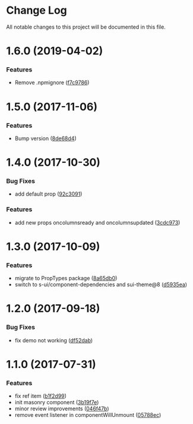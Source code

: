 # Change Log

All notable changes to this project will be documented in this file.

<a name="1.6.0"></a>
# 1.6.0 (2019-04-02)


### Features

* Remove .npmignore ([f7c9786](https://github.com/SUI-Components/schibsted-spain-components/commit/f7c9786))



<a name="1.5.0"></a>
# 1.5.0 (2017-11-06)


### Features

* Bump version ([8de68d4](https://github.com/SUI-Components/schibsted-spain-components/commit/8de68d4))



<a name="1.4.0"></a>
# 1.4.0 (2017-10-30)


### Bug Fixes

* add default prop ([92c3091](https://github.com/SUI-Components/schibsted-spain-components/commit/92c3091))


### Features

* add new props oncolumnsready and oncolumnsupdated ([3cdc973](https://github.com/SUI-Components/schibsted-spain-components/commit/3cdc973))



<a name="1.3.0"></a>
# 1.3.0 (2017-10-09)


### Features

* migrate to PropTypes package ([8a65db0](https://github.com/SUI-Components/schibsted-spain-components/commit/8a65db0))
* switch to s-ui/component-dependencies and sui-theme@8 ([d5935ea](https://github.com/SUI-Components/schibsted-spain-components/commit/d5935ea))



<a name="1.2.0"></a>
# 1.2.0 (2017-09-18)


### Bug Fixes

* fix demo not working ([df52dab](https://github.com/SUI-Components/schibsted-spain-components/commit/df52dab))



<a name="1.1.0"></a>
# 1.1.0 (2017-07-31)


### Features

* fix ref item ([b1f2d99](https://github.com/SUI-Components/schibsted-spain-components/commit/b1f2d99))
* init masonry component ([3b19f7e](https://github.com/SUI-Components/schibsted-spain-components/commit/3b19f7e))
* minor review improvements ([046f47b](https://github.com/SUI-Components/schibsted-spain-components/commit/046f47b))
* remove event listener in componentWillUnmount ([05788ec](https://github.com/SUI-Components/schibsted-spain-components/commit/05788ec))



